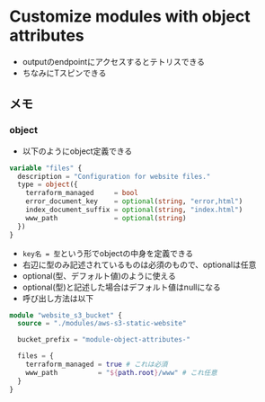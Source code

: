 # Customize modules with object attributes
- outputのendpointにアクセスするとテトリスできる
- ちなみにTスピンできる

## メモ
### object
- 以下のようにobject定義できる
```terraform
variable "files" {
  description = "Configuration for website files."
  type = object({
    terraform_managed     = bool
    error_document_key    = optional(string, "error,html")
    index_document_suffix = optional(string, "index.html")
    www_path              = optional(string)
  })
}
```
- `key名 = 型`という形でobjectの中身を定義できる
- 右辺に型のみ記述されているものは必須のもので、optionalは任意
- optional(型、デフォルト値)のように使える
- optional(型)と記述した場合はデフォルト値はnullになる
- 呼び出し方法は以下
```terraform
module "website_s3_bucket" {
  source = "./modules/aws-s3-static-website"

  bucket_prefix = "module-object-attributes-"

  files = {
    terraform_managed = true # これは必須
    www_path          = "${path.root}/www" # これ任意
  }
}
```
